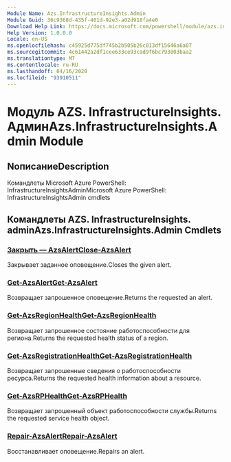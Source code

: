 ```yaml
---
Module Name: Azs.InfrastructureInsights.Admin
Module Guid: 36c9368d-435f-401d-92e3-a02d918fa4e0
Download Help Link: https://docs.microsoft.com/powershell/module/azs.infrastructureinsights.admin
Help Version: 1.0.0.0
Locale: en-US
ms.openlocfilehash: c45925d775df745b2b505b26c013df15646a6a07
ms.sourcegitcommit: 4c61442a2df1cee633ce93cad9f6bc793803baa2
ms.translationtype: MT
ms.contentlocale: ru-RU
ms.lasthandoff: 04/16/2020
ms.locfileid: "93910511"
---
```

# <span data-ttu-id="47c84-101">Модуль AZS. InfrastructureInsights. Админ</span><span class="sxs-lookup"><span data-stu-id="47c84-101">Azs.InfrastructureInsights.Admin Module</span></span>
## <span data-ttu-id="47c84-102">Nописание</span><span class="sxs-lookup"><span data-stu-id="47c84-102">Description</span></span>
<span data-ttu-id="47c84-103">Командлеты Microsoft Azure PowerShell: InfrastructureInsightsAdmin</span><span class="sxs-lookup"><span data-stu-id="47c84-103">Microsoft Azure PowerShell: InfrastructureInsightsAdmin cmdlets</span></span>

## <span data-ttu-id="47c84-104">Командлеты AZS. InfrastructureInsights. admin</span><span class="sxs-lookup"><span data-stu-id="47c84-104">Azs.InfrastructureInsights.Admin Cmdlets</span></span>
### [<span data-ttu-id="47c84-105">Закрыть — AzsAlert</span><span class="sxs-lookup"><span data-stu-id="47c84-105">Close-AzsAlert</span></span>](Close-AzsAlert.md)
<span data-ttu-id="47c84-106">Закрывает заданное оповещение.</span><span class="sxs-lookup"><span data-stu-id="47c84-106">Closes the given alert.</span></span>

### [<span data-ttu-id="47c84-107">Get-AzsAlert</span><span class="sxs-lookup"><span data-stu-id="47c84-107">Get-AzsAlert</span></span>](Get-AzsAlert.md)
<span data-ttu-id="47c84-108">Возвращает запрошенное оповещение.</span><span class="sxs-lookup"><span data-stu-id="47c84-108">Returns the requested an alert.</span></span>

### [<span data-ttu-id="47c84-109">Get-AzsRegionHealth</span><span class="sxs-lookup"><span data-stu-id="47c84-109">Get-AzsRegionHealth</span></span>](Get-AzsRegionHealth.md)
<span data-ttu-id="47c84-110">Возвращает запрошенное состояние работоспособности для региона.</span><span class="sxs-lookup"><span data-stu-id="47c84-110">Returns the requested health status of a region.</span></span>

### [<span data-ttu-id="47c84-111">Get-AzsRegistrationHealth</span><span class="sxs-lookup"><span data-stu-id="47c84-111">Get-AzsRegistrationHealth</span></span>](Get-AzsRegistrationHealth.md)
<span data-ttu-id="47c84-112">Возвращает запрошенные сведения о работоспособности ресурса.</span><span class="sxs-lookup"><span data-stu-id="47c84-112">Returns the requested health information about a resource.</span></span>

### [<span data-ttu-id="47c84-113">Get-AzsRPHealth</span><span class="sxs-lookup"><span data-stu-id="47c84-113">Get-AzsRPHealth</span></span>](Get-AzsRPHealth.md)
<span data-ttu-id="47c84-114">Возвращает запрошенный объект работоспособности службы.</span><span class="sxs-lookup"><span data-stu-id="47c84-114">Returns the requested service health object.</span></span>

### [<span data-ttu-id="47c84-115">Repair-AzsAlert</span><span class="sxs-lookup"><span data-stu-id="47c84-115">Repair-AzsAlert</span></span>](Repair-AzsAlert.md)
<span data-ttu-id="47c84-116">Восстанавливает оповещение.</span><span class="sxs-lookup"><span data-stu-id="47c84-116">Repairs an alert.</span></span>

